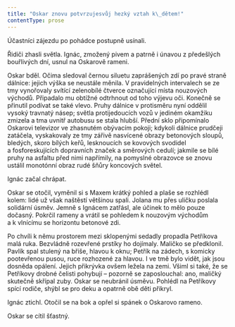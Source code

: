 ```yaml
---
title: "Oskar znovu potvrzujesvůj hezký vztah k\_dětem!"
contentType: prose
---
```


<section>

Účastníci zájezdu po pohádce postupně usínali.

Řidiči zhasli světla. Ignác, zmožený pivem a patrně i únavou z předešlých bouřlivých dní, usnul na Oskarově rameni.

Oskar bděl. Očima sledoval černou siluetu zaprášených zdí po pravé straně dálnice: jejich výška se neustále měnila. V pravidelných intervalech se ze tmy vynořovaly svítící zelenobílé čtverce označující místa nouzových východů. Připadalo mu obtížné odtrhnout od toho výjevu oči. Konečně se přinutil podívat se také vlevo. Pruhy dálnice v protisměru nyní oddělil vysoký travnatý násep; světla protijedoucích vozů v jediném okamžiku zmizela a tma uvnitř auto­busu se stala hlubší. Přední sklo připomínalo Oskarovi televizor ve zhasnutém obývacím pokoji; kdykoli dálnice prudčeji zatáčela, vyskakovaly ze tmy zářivě nasvícené obrazy betonových sloupů, bledých, skoro bílých keřů, lesknoucích se kovových svodidel a fosforeskujících dopravních značek a směrových cedulí; jakmile se bílé pruhy na asfaltu před nimi napřímily, na pomyslné obrazovce se znovu ustálil monotónní obraz rudé šňůry koncových světel.

Ignác začal chrápat.

Oskar se otočil, vyměnil si s Maxem krátký pohled a plaše se rozhlédl kolem: lidé už však naštěstí většinou spali. Jolana mu přes uličku poslala solidární úsměv. Jemně s Ignácem zatřásl, ale účinek to mělo pouze dočasný. Pokrčil rameny a vrátil se pohledem k nouzovým východům a k vlnícímu se horizontu betonové zdi.

Po chvíli k němu prostorem mezi sklopenými sedadly propadla Petříkova malá ruka. Bezvládně rozevřené prstíky ho dojímaly. Maličko se předklonil. Pavlík spal stulený na břiše, hlavou k oknu; Petřík na zádech, s komicky pootevřenou pusou, ruce rozhozené za hlavou. I ve tmě bylo vidět, jak jsou dosněda opálení. Jejich přikrývka ovšem ležela na zemi. Všiml si také, že se Petříkovy drobné čelisti pohybují – pozorně se zaposlouchal: ano, maličký skutečně skřípal zuby. Oskar se neubránil úsměvu. Pohlédl na Petříkovy spící rodiče, shýbl se pro deku a opatrně obě děti přikryl.

Ignác ztichl. Otočil se na bok a opřel si spánek o Oskarovo rameno.

Oskar se cítil šťastný.

</section>
